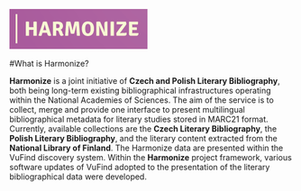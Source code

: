 ![alt text](https://github.com/CHC-Computations/Harmonize/blob/main/Zrzut%20ekranu%202022-12-19%20o%2017.24.37.png?raw=true)

#What is Harmonize?

**Harmonize** is a joint initiative of **Czech and Polish Literary Bibliography**, both being long-term existing bibliographical infrastructures operating within the National Academies of Sciences. The aim of the service is to collect, merge and provide one interface to present multilingual bibliographical metadata for literary studies stored in MARC21 format. Currently, available collections are the **Czech Literary Bibliography**, the **Polish Literary Bibliography**, and the literary content extracted from the **National Library of Finland**. The Harmonize data are presented within the VuFind discovery system. Within the **Harmonize** project framework, various software updates of VuFind adopted to the presentation of the literary bibliographical data were developed. 
